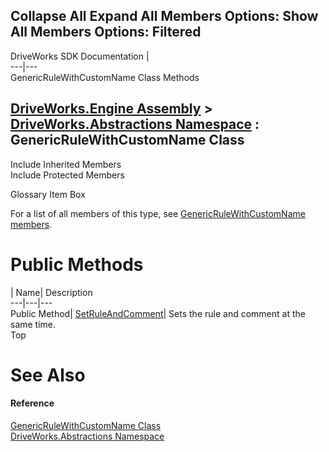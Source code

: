 Collapse All Expand All Members Options: Show All  Members Options: Filtered   
---  
DriveWorks SDK Documentation  |   
---|---  
GenericRuleWithCustomName Class Methods   
  
[DriveWorks.Engine Assembly](topic2156.md) > [DriveWorks.Abstractions Namespace](topic5939.md) : GenericRuleWithCustomName Class  
---  
  
Include Inherited Members    
Include Protected Members    


Glossary Item Box

For a list of all members of this type, see [GenericRuleWithCustomName members](topic6064.md).

# Public Methods

| Name| Description  
---|---|---  
Public Method| [SetRuleAndComment](topic6073.md)| Sets the rule and comment at the same time.   
Top

# See Also

#### Reference

[GenericRuleWithCustomName Class](topic6063.md)   
[DriveWorks.Abstractions Namespace](topic5939.md)



